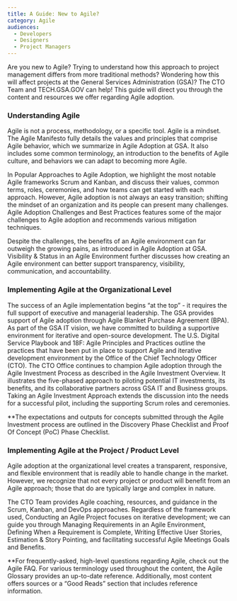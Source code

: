 ```yaml
---
title: A Guide: New to Agile?
category: Agile
audiences:
  - Developers
  - Designers
  - Project Managers
---
```


Are you new to Agile? Trying to understand how this approach to project management differs from more traditional methods? Wondering how this will affect projects at the General Services Administration (GSA)? The CTO Team and TECH.GSA.GOV can help! This guide will direct you through the content and resources we offer regarding Agile adoption.

### Understanding Agile
Agile is not a process, methodology, or a specific tool. Agile is a mindset. The Agile Manifesto fully details the values and principles that comprise Agile behavior, which we summarize in Agile Adoption at GSA. It also includes some common terminology, an introduction to the benefits of Agile culture, and behaviors we can adapt to becoming more Agile.

In Popular Approaches to Agile Adoption, we highlight the most notable Agile frameworks Scrum and Kanban, and discuss their values, common terms, roles, ceremonies, and how teams can get started with each approach. However, Agile adoption is not always an easy transition; shifting the mindset of an organization and its people can present many challenges. Agile Adoption Challenges and Best Practices features some of the major challenges to Agile adoption and recommends various mitigation techniques.

Despite the challenges, the benefits of an Agile environment can far outweigh the growing pains, as introduced in Agile Adoption at GSA. Visibility & Status in an Agile Environment further discusses how creating an Agile environment can better support transparency, visibility, communication, and accountability.

### Implementing Agile at the Organizational Level
The success of an Agile implementation begins “at the top” - it requires the full support of executive and managerial leadership. The GSA provides support of Agile adoption through Agile Blanket Purchase Agreement (BPA). As part of the GSA IT vision, we have committed to building a supportive environment for iterative and open-source development. The U.S. Digital Service Playbook and 18F: Agile Principles and Practices outline the practices that have been put in place to support Agile and iterative development environment by the Office of the Chief Technology Officer (CTO). The CTO Office continues to champion Agile adoption through the Agile Investment Process as described in the Agile Investment Overview. It illustrates the five-phased approach to piloting potential IT investments, its benefits, and its collaborative partners across GSA IT and Business groups. Taking an Agile Investment Approach extends the discussion into the needs for a successful pilot, including the supporting Scrum roles and ceremonies. 

**The expectations and outputs for concepts submitted through the Agile Investment process are outlined in the Discovery Phase Checklist and Proof Of Concept (PoC) Phase Checklist.

### Implementing Agile at the Project / Product Level
Agile adoption at the organizational level creates a transparent, responsive, and flexible environment that is readily able to handle change in the market. However, we recognize that not every project or product will benefit from an Agile approach; those that do are typically large and complex in nature. 

The CTO Team provides Agile coaching, resources, and guidance in the Scrum, Kanban, and DevOps approaches. Regardless of the framework used, Conducting an Agile Project focuses on iterative development; we can guide you through Managing Requirements in an Agile Environment, Defining When a Requirement is Complete, Writing Effective User Stories, Estimation & Story Pointing, and facilitating successful Agile Meetings Goals and Benefits.

**For frequently-asked, high-level questions regarding Agile, check out the Agile FAQ. For various terminology used throughout the content, the Agile Glossary provides an up-to-date reference. Additionally, most content offers sources or a “Good Reads” section that includes reference information.
